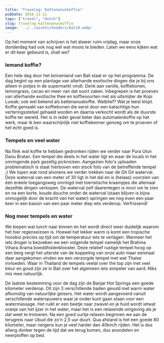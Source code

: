 ```yaml
---
title: 'Travelog: Kattenanuskoffie!'
pubDate: 2016-11-11
tags: ["travel", "dutch"]
slug: travelog-kattenanuskoffie
image: '../../assets/headers/bali8.webp'
---
```


Op het moment van schrijven is het alweer ruim vrijdag, maar onze donderdag had ook nog wel wat moois te bieden. Laten we eens kijken wat er dit keer gebeurd is, shall we?

### Iemand koffie?

Een hele dag door het binnenland van Bali staat er op het programma. De dag begint op een plantage van allerhande exotische dingen die je bij ons alleen in potjes in de supermarkt vindt. Denk aan vanille, koffiebonen, lemongrass, cacao en meer van dat soort zaken. Inbegrepen is het proeven van allerhande exotische thee en koffiesoorten met als uitsmijter de Kopi Luwak; ook wel bekend als kattenanuskoffie. Watblief? Wat je leest klopt. Koffie gemaakt van koffiebonen die eerst door een katachtige hun verteringsstelsel gehaald worden en daarna verkocht wordt als de duurste koffie ter wereld. Het is in ieder geval beter dan automatenkoffie op het werk, maar ik ben waarschijnlijk niet koffiekenner genoeg om te proeven of het écht goed is.

### Tempels en veel water

Na flink wat koffie te hebben gedronken rijden we verder naar Pura Ulun Danu Bratan. Een tempel die deels in het water ligt en waar de locals in het omringende park gezellig picknicken. Aangezien foto's uploaden problematisch is staat hierboven een stock foto van de betreffende tempel ;) We lopen wat rond alvorens we verder trekken naar de Git Git waterval. Deze waterval van een meter of 30 ligt in het dal en is (helaas) voorzien van één enkele toegangsweg omringd met toeristische kraampjes die allemaal dezelfde dingen verkopen. De waterval zelf daarentegen is mooi om te zien en na een korte, koude douche onder de waterval (staan blijven is bijna onmogelijk door de kracht van het water) springen we nog even een paar keer in een bassin van een paar meter diep iets verderop. Verfrissend!

### Nog meer tempels en water

We kiepen wat lunch naar binnen en het wordt direct weer duidelijk waarom het hier regenseizoen is. Hoewel het lekker warm is komt een tropische hoosbui precies op tijd om de temperatuur iets te verlagen. Wanneer het iets droger is bezoeken we een volgende tempel namelijk het Brahma Vihara Arama boeddhistenklooster. Deze relatief rustige tempel hoog op een berg vergt het uiterste van de koppeling van onze auto maar eenmaal daar aangekomen vinden we een verzorgde tempel met wat Thaise invloeden. Waar in Thailand de tempels veelal over the top zijn met veel kleur en goud zijn ze in Bali over het algemeen iets simpeler van aard. Niks mis mee natuurlijk.

De laatste bestemming voor de dag zijn de Banjar Hot Springs een goede kilometer verderop. Dit zijn 3 verschillende baden gevuld met warm water afkomstig van natuurlijke geisers. Het water wordt aangevoerd vanuit verschillende waterspuwers waar je onder kunt gaan staan voor een watermassage. Het ruikt er een beetje naar zwavel en je huid wordt ietwat oranje van het ijzer in het water, maar het is een relaxende omgeving als je dat weet te trotseren. Na een goed uurtje relaxen beginnen we aan de terugreis naar Ubud die zo'n 2,5 uur duurt. Qua afstand is het een goede 80 kilometer, maar nergens kun je veel harder dan 40km/h rijden. Het is dus allang donker tegen de tijd dat we terug komen, dus avondeten en neerploffen op bed.